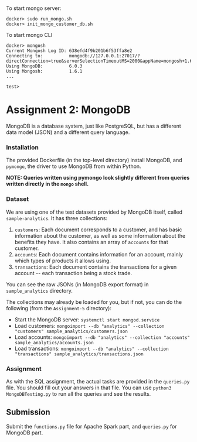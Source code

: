 # 

To start mongo server:
```
docker> sudo run_mongo.sh
docker> init_mongo_customer_db.sh
```

To start mongo CLI

```
docker> mongosh
Current Mongosh Log ID: 638efd4f9b201b6f53ffa8e2
Connecting to:          mongodb://127.0.0.1:27017/?directConnection=true&serverSelectionTimeoutMS=2000&appName=mongosh+1.6.1
Using MongoDB:          6.0.3
Using Mongosh:          1.6.1
...

test>
```

# Assignment 2: MongoDB

MongoDB is a database system, just like PostgreSQL, but has a different data
model (JSON) and a different query language.

### Installation
The provided Dockerfile (in the top-level directory) install MongoDB, and
`pymongo`, the driver to use MongoDB from within Python.

**NOTE: Queries written using pymongo look slightly different from queries
written directly in the `mongo` shell.**

### Dataset
We are using one of the test datasets provided by MongoDB itself, called
`sample-analytics`. It has three collections:
1. `customers`: Each document corresponds to a customer, and has basic
   information about the customer, as well as some information about the benefits
   they have. It also contains an array of `accounts` for that customer.
2. `accounts`: Each document contains information for an account, mainly which
   types of products it allows using.
3. `transactions`: Each document contains the transactions for a given account --
   each transaction being a stock trade.

You can see the raw JSONs (in MongoDB export format) in `sample_analytics`
directory.

The collections may already be loaded for you, but if not, you can do the
following (from the `Assignment-5` directory):
- Start the MongoDB server: `systemctl start mongod.service`
- Load customers: `mongoimport --db "analytics" --collection "customers"
  sample_analytics/customers.json`
- Load accounts: `mongoimport --db "analytics" --collection "accounts"
  sample_analytics/accounts.json`
- Load transactions: `mongoimport --db "analytics" --collection "transactions"
  sample_analytics/transactions.json`

### Assignment
As with the SQL assignment, the actual tasks are provided in the `queries.py`
file. You should fill out your answers in that file. You can use `python3
MongoDBTesting.py` to run all the queries and see the results. 

## Submission
Submit the `functions.py` file for Apache Spark part, and `queries.py` for MongoDB part.
